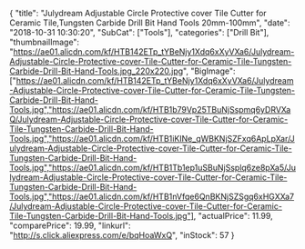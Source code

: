 {
	"title": "Julydream Adjustable Circle Protective cover Tile Cutter for Ceramic Tile,Tungsten Carbide Drill Bit Hand Tools 20mm-100mm",
	"date": "2018-10-31 10:30:20",
	"SubCat": ["Tools"],
	"categories": ["Drill Bit"],
	"thumbnailImage": "https://ae01.alicdn.com/kf/HTB142ETp_tYBeNjy1Xdq6xXyVXa6/Julydream-Adjustable-Circle-Protective-cover-Tile-Cutter-for-Ceramic-Tile-Tungsten-Carbide-Drill-Bit-Hand-Tools.jpg_220x220.jpg",
	"BigImage": ["https://ae01.alicdn.com/kf/HTB142ETp_tYBeNjy1Xdq6xXyVXa6/Julydream-Adjustable-Circle-Protective-cover-Tile-Cutter-for-Ceramic-Tile-Tungsten-Carbide-Drill-Bit-Hand-Tools.jpg","https://ae01.alicdn.com/kf/HTB1b79Vp25TBuNjSspmq6yDRVXaQ/Julydream-Adjustable-Circle-Protective-cover-Tile-Cutter-for-Ceramic-Tile-Tungsten-Carbide-Drill-Bit-Hand-Tools.jpg","https://ae01.alicdn.com/kf/HTB1iKINe_qWBKNjSZFxq6ApLpXar/Julydream-Adjustable-Circle-Protective-cover-Tile-Cutter-for-Ceramic-Tile-Tungsten-Carbide-Drill-Bit-Hand-Tools.jpg","https://ae01.alicdn.com/kf/HTB1Tb1ep1uSBuNjSsplq6ze8pXa5/Julydream-Adjustable-Circle-Protective-cover-Tile-Cutter-for-Ceramic-Tile-Tungsten-Carbide-Drill-Bit-Hand-Tools.jpg","https://ae01.alicdn.com/kf/HTB1nVfqe6QnBKNjSZSgq6xHGXXa7/Julydream-Adjustable-Circle-Protective-cover-Tile-Cutter-for-Ceramic-Tile-Tungsten-Carbide-Drill-Bit-Hand-Tools.jpg"],
	"actualPrice": 11.99,
	"comparePrice": 19.99,
	"linkurl": "http://s.click.aliexpress.com/e/bqHoaWxQ",
	"inStock": 57
}
